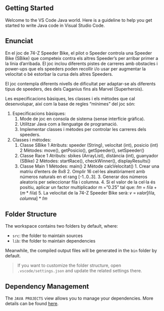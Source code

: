## Getting Started

Welcome to the VS Code Java world. Here is a guideline to help you get started to write Java code in Visual Studio Code.

## Enunciat
En el joc de 74-Z Speeder Bike, el pilot o Speeder controla una Speeder Bike (SBike) que
competeix contra els altres Speeder’s per arribar primer a la línia d’arribada. El joc inclou
diferents pistes de carreres amb obstacles i power-ups que els speeders poden recollir i/o usar
per augmentar la velocitat o bé estorbar la cursa dels altres Speeders.

El joc contempla diferents nivells de dificultat per adaptar-se als diferents tipus de speeders,
des dels Caganius fins als Marvel (Superherois).

Les especificacions bàsiques, les classes i els mètodes que cal desenvolupar, així com la base
de regles “mínimes” del joc són:
1. Especificacions bàsiques:
    1. Mode de joc en consola de sistema (sense interfície gràfica).
    2. Utilitzar Java com a llenguatge de programació.
    3. Implementar classes i mètodes per controlar les carreres dels speeders.
2. Classes i mètodes:
    1. Classe SBike
        1 Atributs: speeder (String), velocitat (int), posicio (int)
        2 Mètodes: move(), getPosicio(), getSpeeder(), setSpeeder()
    2. Classe Race
        1 Atributs: sbikes (ArrayList<SBike>), distància (int), guanyador (SBike)
        2 Mètodes: startRace(), checkWinner(), displayResults()
    3. Classe Main
        1 Mètodes: main()
        2 Mètode calcVelocitat()
            1. Crear una matriu d’enters de 8x8
            2. Omplir 16 cel·les aleatòriament amb números naturals en el rang [-1..0..3].
            3. Generar dos números aleatoris per seleccionar fila i columna.
            4. Si el valor de la cel·la és positiu, aplicar un factor multiplicador m =”0.25” tal que:
                𝑓𝑚 = 𝑓𝑖𝑙𝑎 + (𝑚 * 𝑓𝑖𝑙𝑎)
            5. La velocitat de la 74-Z Speeder Bike serà:
                𝑣 = 𝑣𝑎𝑙𝑜𝑟[𝑓𝑖𝑙𝑎, 𝑐𝑜𝑙𝑢𝑚𝑛𝑎] * 𝑓𝑚

## Folder Structure

The workspace contains two folders by default, where:

- `src`: the folder to maintain sources
- `lib`: the folder to maintain dependencies

Meanwhile, the compiled output files will be generated in the `bin` folder by default.

> If you want to customize the folder structure, open `.vscode/settings.json` and update the related settings there.

## Dependency Management

The `JAVA PROJECTS` view allows you to manage your dependencies. More details can be found [here](https://github.com/microsoft/vscode-java-dependency#manage-dependencies).
